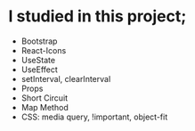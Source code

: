# I studied in this project;
* Bootstrap
* React-Icons
* UseState
* UseEffect
* setInterval, clearInterval
* Props
* Short Circuit
* Map Method
* CSS: media query, !important, object-fit

